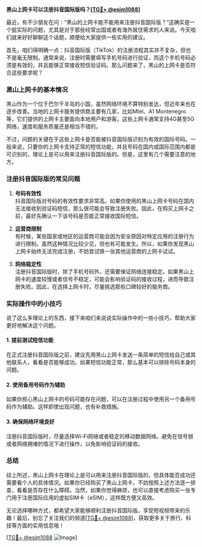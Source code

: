 **黑山上网卡可以注册抖音国际版吗？[[TG💪+ @esim1088](https://t.me/s/esim1088)]**

最近，有不少朋友在问：“黑山的上网卡能不能用来注册抖音国际版？”这确实是一个挺实际的问题，尤其是对于那些经常出国或者有海外居住需求的人来说。今天咱们就来好好聊聊这个话题，顺便给大家提供一些实用的建议。

首先，咱们得明确一点：抖音国际版（TikTok）的注册流程其实并不复杂，但也不是毫无限制。通常来说，注册时需要填写手机号码进行验证，而这个手机号码必须是有效的，并且能够正常接收短信验证码。那么问题来了，黑山的上网卡是否符合这些要求呢？

### 黑山上网卡的基本情况

黑山作为一个位于巴尔干半岛的小国，虽然网络环境不算特别发达，但近年来也在逐步改善。当地的上网卡服务提供商主要有几家，比如Mtel、A1 Montenegro等，它们提供的上网卡主要面向本地用户和游客。这些上网卡通常支持4G甚至5G网络，速度和服务质量还是相当不错的。

不过，问题的关键在于这些上网卡是否能被抖音国际版识别为有效的国际号码。一般来说，只要你的上网卡支持正常的短信功能，并且号码在国内或国际范围内都是可识别的，理论上是可以用来注册抖音国际版的。但是，这里有几个需要注意的地方。

### 注册抖音国际版的常见问题

1. **号码有效性**  
   抖音国际版对号码的有效性要求非常高。如果你使用的黑山上网卡号码在国内无法接收到验证码短信，那么很可能会导致注册失败。因此，在购买上网卡之前，最好先确认一下该号码是否能正常接收国际短信。

2. **运营商限制**  
   有时候，某些国家或地区的运营商可能会因为安全原因对特定应用的注册行为进行限制。虽然这种情况比较少见，但也有可能发生。所以，如果你发现黑山上网卡始终无法完成注册，不妨尝试换一张其他运营商的上网卡试试。

3. **网络稳定性**  
   注册抖音国际版时，除了手机号码外，还需要保证网络连接稳定。如果黑山上网卡的速度较慢或者信号不稳定，可能会影响验证码的接收过程，进而导致注册失败。因此，在选择上网卡时，尽量挑选那些口碑较好的服务商。

### 实际操作中的小技巧

说了这么多理论上的东西，接下来咱们来说说实际操作中的一些小技巧，帮助大家更好地解决这个问题。

#### 1. 提前测试短信功能
在正式注册抖音国际版之前，建议先用黑山上网卡发送一条简单的短信给自己或其他联系人，看看是否能够成功。如果短信功能正常，那么基本可以排除号码本身的问题。

#### 2. 使用备用号码作为辅助
如果你担心黑山上网卡的号码可能存在问题，可以在注册过程中使用另一个备用号码作为辅助。这样即使出现问题，也有补救措施。

#### 3. 确保网络环境良好
注册抖音国际版时，尽量选择Wi-Fi网络或者稳定的移动数据网络。避免在信号弱或者网络拥堵的情况下进行操作，以免影响验证码的接收。

### 总结

综上所述，黑山上网卡在理论上是可以用来注册抖音国际版的，但具体能否成功还需要看个人的具体情况。如果你已经购买了黑山上网卡，不妨按照上述方法逐一排查，看看是否存在什么障碍。当然，如果你觉得麻烦，也可以直接考虑购买一张专门用于注册国际应用的虚拟SIM卡（eSIM），这样既方便又高效。

无论选择哪种方式，都希望大家能够顺利注册抖音国际版，享受短视频带来的乐趣！最后，别忘了关注我们的频道[[TG💪+ @esim1088](https://t.me/s/esim1088)]，获取更多关于旅行、科技等方面的实用信息哦！

[[TG💪+ @esim1088](https://t.me/s/esim1088) ![Image](https://i.postimg.cc/4NQfJmqS/Snipaste-2025-05-13-00-14-12.png)]